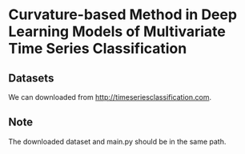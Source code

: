 # Curvature-based Method in Deep Learning Models of Multivariate Time Series Classification 
## Datasets
We can downloaded from http://timeseriesclassification.com.
## Note
The downloaded dataset and main.py should be in the same path.
